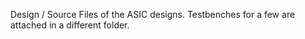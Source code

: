 Design / Source Files of the ASIC designs. Testbenches for a few are attached in a different folder.
